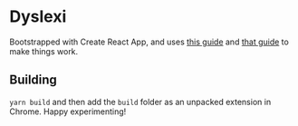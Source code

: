 # Dyslexi

Bootstrapped with Create React App, and uses [this guide](https://veerasundar.com/blog/2018/05/how-to-create-a-chrome-extension-in-react-js/) and [that guide](https://medium.com/@gilfink/building-a-chrome-extension-using-react-c5bfe45aaf36) to make things work.

## Building

`yarn build` and then add the `build` folder as an unpacked extension in Chrome. Happy experimenting!
